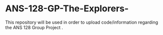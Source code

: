 # ANS-128-GP-The-Explorers-
This repository will be used in order to upload code/information regarding the ANS 128 Group Project . 

